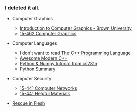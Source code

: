 ### I deleted it all.

- Computer Graphics

  - [Introduction to Computer Graphics - Brown University](https://cs.brown.edu/courses/cs123/)
  - [15-462 Computer Graphics](15462.courses.cs.cmu.edu/)
  
- Computer Languages

  - I don't want to read [The C++ Programming Language](http://www.stroustrup.com/4th.html)
  - [Awesome Modern C++](http://awesomecpp.com/)
  - [Python & Numpy tutorial from cs231n](https://cs231n.github.io/python-numpy-tutorial/)
  - [Python Summary](http://www.cs.ucc.ie/~hoare/python_summary.pdf)

- Computer Security

  - [15-441 Computer Networks](https://www.cs.cmu.edu/~prs/15-441-F17/)
  - [15-441 Helpful Materials](https://www.cs.cmu.edu/~prs/15-441-F16/lectures/)

- [Rescue in Flesh](rescue.md)


